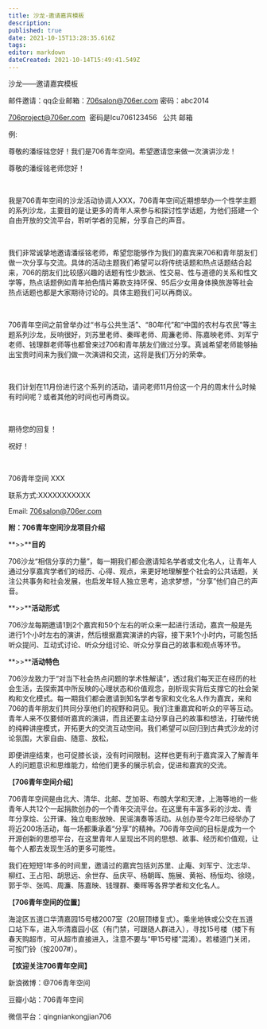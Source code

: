 ```yaml
---
title: 沙龙-邀请嘉宾模板
description: 
published: true
date: 2021-10-15T13:28:35.616Z
tags: 
editor: markdown
dateCreated: 2021-10-14T15:49:41.549Z
---
```


沙龙——邀请嘉宾模板



邮件邀请：qq企业邮箱：706salon@706er.com 密码：abc2014



706project@706er.com  密码是Icu706123456   公共 邮箱



例:



尊敬的潘绥铭您好！我们是706青年空间。希望邀请您来做一次演讲沙龙！



尊敬的潘绥铭老师您好！



 



我是706青年空间的沙龙活动协调人XXX，706青年空间近期想举办一个性学主题的系列沙龙，主要目的是让更多的青年人来参与和探讨性学话题，为他们搭建一个自由开放的交流平台，聆听学者的见解，分享自己的声音。



 



我们非常诚挚地邀请潘绥铭老师，希望您能够作为我们的嘉宾来706和青年朋友们做一次分享与交流。具体的活动主题我们希望可以将传统话题和热点话题结合起来，706的朋友们比较感兴趣的话题有性少数派、性交易、性与道德的关系和性文学等，热点话题例如青年拍色情片筹款支持环保、95后少女用身体换旅游等社会热点话题也都是大家期待讨论的。具体主题我们可以再商议。



 



706青年空间之前曾举办过“书与公共生活”、“80年代”和“中国的农村与农民”等主题系列沙龙，反响很好，刘苏里老师、秦晖老师、周濂老师、陈嘉映老师、刘军宁老师、钱理群老师等也都曾来过706和青年朋友们做过分享。真诚希望老师能够抽出宝贵时间来为我们做一次演讲和交流，这将是我们万分的荣幸。



 



我们计划在11月份进行这个系列的活动，请问老师11月份这一个月的周末什么时候有时间呢？或者其他的时间也可再商议。



 



期待您的回复！



祝好！



 



706青年空间  XXX



联系方式:XXXXXXXXXXX



Email: 706salon@706er.com



**附：706青年空间沙龙项目介绍**



**>>****目的**



706沙龙“相信分享的力量”，每一期我们都会邀请知名学者或文化名人，让青年人通过分享嘉宾学者们的经历、心得、观点，来更好地理解整个社会的公共话题，关注公共事务和社会发展，也启发年轻人独立思考，追求梦想，“分享”他们自己的声音。



**>>****活动形式**



706沙龙每期邀请1到2个嘉宾和50个左右的听众来一起进行活动，嘉宾一般是先进行1个小时左右的演讲，然后根据嘉宾演讲的内容，接下来1个小时内，可能包括听众提问、互动式讨论、听众分组讨论、听众分享自己的故事和观点等环节。



**>>****活动特色**



706沙龙致力于“对当下社会热点问题的学术性解读”，透过我们每天正在经历的社会生活，去探索其中所反映的心理状态和价值观念，剖析现实背后支撑它的社会架构和文化模式。每一期我们都会邀请到知名学者专家和文化名人作为嘉宾，来和706的青年朋友们共同分享他们的视野和洞见。我们注重嘉宾和听众的平等互动。青年人来不仅要倾听嘉宾的演讲，而且还要主动分享自己的故事和想法，打破传统的纯粹讲座模式，开拓更大的交流互动空间。我们希望可以回归到古典式沙龙的讨论氛围，大家自由、随意、放松，



即便讲座结束，也可促膝长谈，没有时间限制。这样也更有利于嘉宾深入了解青年人的问题意识和思维能力，给他们更多的展示机会，促进和嘉宾的交流。



【**706青年空间介绍**】



706青年空间是由北大、清华、北邮、芝加哥、布朗大学和天津，上海等地的一些青年人共12个一起捐款创办的一个青年交流平台。在这里有丰富多彩的沙龙、青年分享烩、公开课、独立电影放映、民谣演奏等活动。从创办至今2年已经举办了将近200场活动，每一场都秉承着“分享”的精神。706青年空间的目标是成为一个开源创新的思想平台，在这里青年人呈现出不同的思想、故事、经历和价值观，让每个人都去发现生活的更多可能性。



我们在短短1年多的时间里，邀请过的嘉宾包括刘苏里、止庵、刘军宁、沈志华、柳红、王占阳、胡思远、余世存、岳庆平、杨朝晖、施展、黄裕、杨恒均、徐晓，郭于华、张鸣、周濂、陈嘉映、钱理群、秦晖等各界学者和文化名人。



【**706青年空间的位置**】



海淀区五道口华清嘉园15号楼2007室（20层顶楼复式）。乘坐地铁或公交在五道口站下车，进入华清嘉园小区（有门禁，可跟随人群进入），寻找15号楼（楼下有春天购超市，可从超市直接进入，注意不要与“甲15号楼”混淆）。若楼道门关闭，可按门铃（按2007#）。



**【欢迎关注706青年空间】**



新浪微博：@706青年空间



豆瓣小站：706青年空间



微信平台：qingniankongjian706






